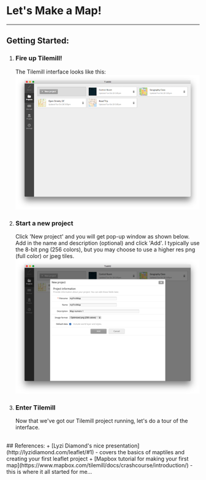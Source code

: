 # Let's Make a Map!
***
## Getting Started:
1. ### Fire up Tilemill!
	The Tilemill interface looks like this:
	![](../assets/tutorial-img/00_landing.png)

2. ### Start a new project
	Click 'New project' and you will get pop-up window as shown below. Add in the name and description (optional) and  click 'Add'. I typically use the 8-bit png (256 colors), but you may choose to use a higher res png (full color) or jpeg tiles.
	![](../assets/tutorial-img/01_newproj.png)

3. ### Enter Tilemill
	Now that we've got our Tilemill project running, let's do a tour of the interface.
	





























</br>
## References:
+ [Lyzi Diamond's nice presentation](http://lyzidiamond.com/leaflet/#1) - covers the basics of maptiles and creating your first leaflet project
+ [Mapbox tutorial for making your first map](https://www.mapbox.com/tilemill/docs/crashcourse/introduction/) - this is where it all started for me...